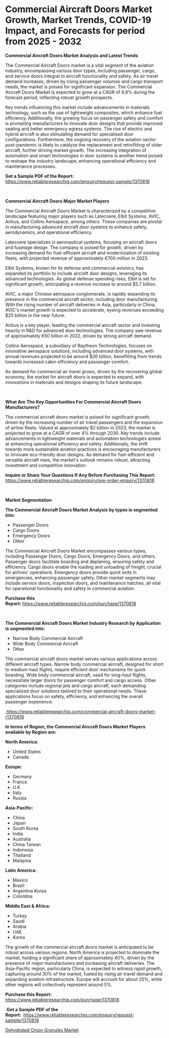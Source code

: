 <p><h1>Commercial Aircraft Doors Market Growth, Market Trends, COVID-19 Impact, and Forecasts for period from 2025 - 2032</h1></p><p><strong>Commercial Aircraft Doors Market Analysis and Latest Trends</strong></p>
<p><p>The Commercial Aircraft Doors market is a vital segment of the aviation industry, encompassing various door types, including passenger, cargo, and service doors integral to aircraft functionality and safety. As air travel demand increases, driven by rising passenger volumes and cargo transport needs, the market is poised for significant expansion. The Commercial Aircraft Doors Market is expected to grow at a CAGR of 8.8% during the forecast period, reflecting robust growth prospects.</p><p>Key trends influencing this market include advancements in materials technology, such as the use of lightweight composites, which enhance fuel efficiency. Additionally, the growing focus on passenger safety and comfort is prompting manufacturers to innovate door designs that provide improved sealing and better emergency egress systems. The rise of electric and hybrid aircraft is also stimulating demand for specialized door configurations. Furthermore, the ongoing recovery of the aviation sector post-pandemic is likely to catalyze the replacement and retrofitting of older aircraft, further driving market growth. The increasing integration of automation and smart technologies in door systems is another trend poised to reshape the industry landscape, enhancing operational efficiency and maintenance processes.</p></p>
<p><strong>Get a Sample PDF of the Report:&nbsp;</strong> <a href="https://www.reliableresearchiq.com/enquiry/request-sample/1370818?utm_campaign=3350&utm_medium=2&utm_source=Github&utm_content=ia&utm_term=22032025&utm_id=commercial-aircraft-doors">https://www.reliableresearchiq.com/enquiry/request-sample/1370818</a></p>
<p>&nbsp;</p>
<p><strong>Commercial Aircraft Doors Major Market Players</strong></p>
<p><p>The Commercial Aircraft Doors Market is characterized by a competitive landscape featuring major players such as Latecoere, Elbit Systems, AVIC, Airbus, and Collins Aerospace, among others. These companies are pivotal in manufacturing advanced aircraft door systems to enhance safety, aerodynamics, and operational efficiency.</p><p>Latecoere specializes in aeronautical systems, focusing on aircraft doors and fuselage design. The company is poised for growth, driven by increasing demand for fuel-efficient aircraft and modernization of existing fleets, with projected revenue of approximately €700 million in 2023. </p><p>Elbit Systems, known for its defense and commercial avionics, has expanded its portfolio to include aircraft door designs, leveraging its advanced technologies. As global defense spending rises, Elbit is set for significant growth, anticipating a revenue increase to around $5.7 billion.</p><p>AVIC, a major Chinese aerospace conglomerate, is rapidly expanding its presence in the commercial aircraft sector, including door manufacturing. With the rising number of aircraft deliveries in Asia, particularly in China, AVIC's market growth is expected to accelerate, eyeing revenues exceeding $25 billion in the near future.</p><p>Airbus is a key player, leading the commercial aircraft sector and investing heavily in R&D for advanced door technologies. The company saw revenue of approximately €50 billion in 2022, driven by strong aircraft demand.</p><p>Collins Aerospace, a subsidiary of Raytheon Technologies, focuses on innovative aerospace solutions, including advanced door systems, with annual revenues projected to be around $26 billion, benefitting from trends towards increased cabin efficiency and passenger comfort.</p><p>As demand for commercial air travel grows, driven by the recovering global economy, the market for aircraft doors is expected to expand, with innovations in materials and designs shaping its future landscape.</p></p>
<p>&nbsp;</p>
<p><strong>What Are The Key Opportunities For Commercial Aircraft Doors Manufacturers?</strong></p>
<p><p>The commercial aircraft doors market is poised for significant growth, driven by the increasing number of air travel passengers and the expansion of airline fleets. Valued at approximately $2 billion in 2023, the market is projected to grow at a CAGR of over 4% through 2030. Key trends include advancements in lightweight materials and automation technologies aimed at enhancing operational efficiency and safety. Additionally, the shift towards more sustainable aviation practices is encouraging manufacturers to innovate eco-friendly door designs. As demand for fuel-efficient and versatile aircraft rises, the market's outlook remains robust, attracting investment and competitive innovation.</p></p>
<p><strong>Inquire or Share Your Questions If Any Before Purchasing This Report:</strong> <a href="https://www.reliableresearchiq.com/enquiry/pre-order-enquiry/1370818?utm_campaign=3350&utm_medium=2&utm_source=Github&utm_content=ia&utm_term=22032025&utm_id=commercial-aircraft-doors">https://www.reliableresearchiq.com/enquiry/pre-order-enquiry/1370818</a></p>
<p>&nbsp;</p>
<p><strong>Market Segmentation</strong></p>
<p><strong>The Commercial Aircraft Doors Market Analysis by types is segmented into:</strong></p>
<p><ul><li>Passenger Doors</li><li>Cargo Doors</li><li>Emergency Doors</li><li>Other</li></ul></p>
<p><p>The Commercial Aircraft Doors Market encompasses various types, including Passenger Doors, Cargo Doors, Emergency Doors, and others. Passenger doors facilitate boarding and deplaning, ensuring safety and efficiency. Cargo doors enable the loading and unloading of freight, crucial for airlines' operations. Emergency doors provide quick exits in emergencies, enhancing passenger safety. Other market segments may include service doors, inspection doors, and maintenance hatches, all vital for operational functionality and safety in commercial aviation.</p></p>
<p><strong>Purchase this Report:&nbsp;</strong><a href="https://www.reliableresearchiq.com/purchase/1370818?utm_campaign=3350&utm_medium=2&utm_source=Github&utm_content=ia&utm_term=22032025&utm_id=commercial-aircraft-doors">https://www.reliableresearchiq.com/purchase/1370818</a></p>
<p>&nbsp;</p>
<p><strong>The Commercial Aircraft Doors Market Industry Research by Application is segmented into:</strong></p>
<p><ul><li>Narrow Body Commercial Aircraft</li><li>Wide Body Commercial Aircraft</li><li>Other</li></ul></p>
<p><p>The commercial aircraft doors market serves various applications across different aircraft types. Narrow body commercial aircraft, designed for short to medium-haul flights, require efficient door mechanisms for quick boarding. Wide body commercial aircraft, used for long-haul flights, necessitate larger doors for passenger comfort and cargo access. Other categories include regional jets and cargo aircraft, each demanding specialized door solutions tailored to their operational needs. These applications focus on safety, efficiency, and enhancing the overall passenger experience.</p></p>
<p><a href="https://www.reliableresearchiq.com/commercial-aircraft-doors-market-r1370818?utm_campaign=3350&utm_medium=2&utm_source=Github&utm_content=ia&utm_term=22032025&utm_id=commercial-aircraft-doors">&nbsp;https://www.reliableresearchiq.com/commercial-aircraft-doors-market-r1370818</a></p>
<p><strong>In terms of Region, the Commercial Aircraft Doors Market Players available by Region are:</strong></p>
<p>
    <p> <strong> North America: </strong>
        <ul>
            <li>United States</li>
            <li>Canada</li>
        </ul>
        </p> 
    <p> <strong> Europe: </strong>
        <ul>
            <li>Germany</li>
            <li>France</li>
            <li>U.K.</li>
            <li>Italy</li>
            <li>Russia</li>
        </ul>
        </p> 
    <p> <strong> Asia-Pacific: </strong>
        <ul>
            <li>China</li>
            <li>Japan</li>
            <li>South Korea</li>
            <li>India</li>
            <li>Australia</li>
            <li>China Taiwan</li>
            <li>Indonesia</li>
            <li>Thailand</li>
            <li>Malaysia</li>
        </ul>
        </p> 
    <p> <strong> Latin America: </strong>
        <ul>
            <li>Mexico</li>
            <li>Brazil</li>
            <li>Argentina Korea</li>
            <li>Colombia</li>
        </ul>
        </p> 
    <p> <strong> Middle East & Africa: </strong>
        <ul>
            <li>Turkey</li>
            <li>Saudi</li>
            <li>Arabia</li>
            <li>UAE</li>
            <li>Korea</li>
        </ul>
    </p>
    </p>
<p><p>The growth of the commercial aircraft doors market is anticipated to be robust across various regions. North America is projected to dominate the market, holding a significant share of approximately 40%, driven by the presence of major manufacturers and increasing aircraft deliveries. The Asia-Pacific region, particularly China, is expected to witness rapid growth, capturing around 30% of the market, fueled by rising air travel demand and expanding aviation infrastructure. Europe will account for about 25%, while other regions will collectively represent around 5%.</p></p>
<p><strong>Purchase this Report: </strong><a href="https://www.reliableresearchiq.com/purchase/1370818?utm_campaign=3350&utm_medium=2&utm_source=Github&utm_content=ia&utm_term=22032025&utm_id=commercial-aircraft-doors">https://www.reliableresearchiq.com/purchase/1370818</a></p>
<p>&nbsp;<strong>Get a Sample PDF of the Report:&nbsp;&nbsp;</strong><a href="https://www.reliableresearchiq.com/enquiry/request-sample/1370818?utm_campaign=3350&utm_medium=2&utm_source=Github&utm_content=ia&utm_term=22032025&utm_id=commercial-aircraft-doors">https://www.reliableresearchiq.com/enquiry/request-sample/1370818</a></p>
<p><strong></strong></p>
<p><p><a href="https://github.com/oeungcolesh0/Market-Research-Report-List-1/blob/main/dehydrated-onion-granules-market.md?utm_campaign=3350&utm_medium=2&utm_source=Github&utm_content=ia&utm_term=22032025&utm_id=commercial-aircraft-doors">Dehydrated Onion Granules Market</a></p></p>